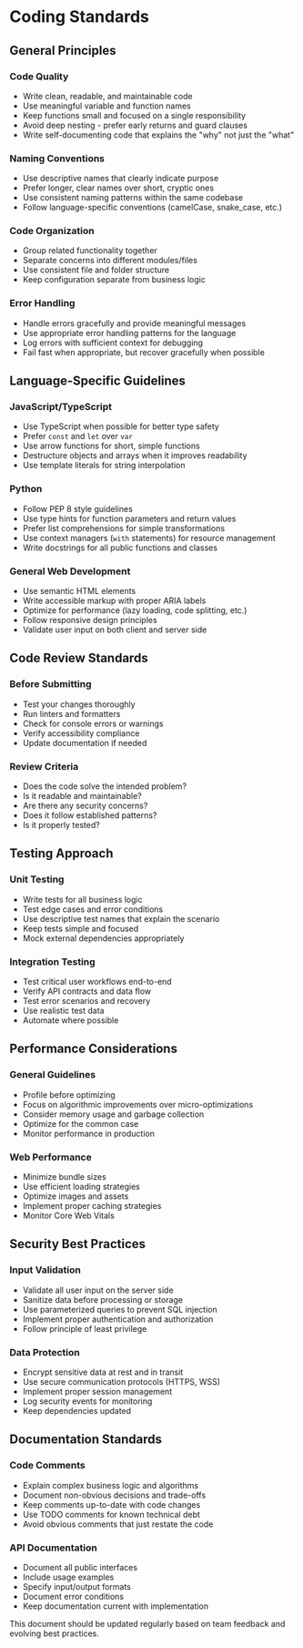 # Coding Standards

## General Principles

### Code Quality
- Write clean, readable, and maintainable code
- Use meaningful variable and function names
- Keep functions small and focused on a single responsibility
- Avoid deep nesting - prefer early returns and guard clauses
- Write self-documenting code that explains the "why" not just the "what"

### Naming Conventions
- Use descriptive names that clearly indicate purpose
- Prefer longer, clear names over short, cryptic ones
- Use consistent naming patterns within the same codebase
- Follow language-specific conventions (camelCase, snake_case, etc.)

### Code Organization
- Group related functionality together
- Separate concerns into different modules/files
- Use consistent file and folder structure
- Keep configuration separate from business logic

### Error Handling
- Handle errors gracefully and provide meaningful messages
- Use appropriate error handling patterns for the language
- Log errors with sufficient context for debugging
- Fail fast when appropriate, but recover gracefully when possible

## Language-Specific Guidelines

### JavaScript/TypeScript
- Use TypeScript when possible for better type safety
- Prefer `const` and `let` over `var`
- Use arrow functions for short, simple functions
- Destructure objects and arrays when it improves readability
- Use template literals for string interpolation

### Python
- Follow PEP 8 style guidelines
- Use type hints for function parameters and return values
- Prefer list comprehensions for simple transformations
- Use context managers (`with` statements) for resource management
- Write docstrings for all public functions and classes

### General Web Development
- Use semantic HTML elements
- Write accessible markup with proper ARIA labels
- Optimize for performance (lazy loading, code splitting, etc.)
- Follow responsive design principles
- Validate user input on both client and server side

## Code Review Standards

### Before Submitting
- Test your changes thoroughly
- Run linters and formatters
- Check for console errors or warnings
- Verify accessibility compliance
- Update documentation if needed

### Review Criteria
- Does the code solve the intended problem?
- Is it readable and maintainable?
- Are there any security concerns?
- Does it follow established patterns?
- Is it properly tested?

## Testing Approach

### Unit Testing
- Write tests for all business logic
- Test edge cases and error conditions
- Use descriptive test names that explain the scenario
- Keep tests simple and focused
- Mock external dependencies appropriately

### Integration Testing
- Test critical user workflows end-to-end
- Verify API contracts and data flow
- Test error scenarios and recovery
- Use realistic test data
- Automate where possible

## Performance Considerations

### General Guidelines
- Profile before optimizing
- Focus on algorithmic improvements over micro-optimizations
- Consider memory usage and garbage collection
- Optimize for the common case
- Monitor performance in production

### Web Performance
- Minimize bundle sizes
- Use efficient loading strategies
- Optimize images and assets
- Implement proper caching strategies
- Monitor Core Web Vitals

## Security Best Practices

### Input Validation
- Validate all user input on the server side
- Sanitize data before processing or storage
- Use parameterized queries to prevent SQL injection
- Implement proper authentication and authorization
- Follow principle of least privilege

### Data Protection
- Encrypt sensitive data at rest and in transit
- Use secure communication protocols (HTTPS, WSS)
- Implement proper session management
- Log security events for monitoring
- Keep dependencies updated

## Documentation Standards

### Code Comments
- Explain complex business logic and algorithms
- Document non-obvious decisions and trade-offs
- Keep comments up-to-date with code changes
- Use TODO comments for known technical debt
- Avoid obvious comments that just restate the code

### API Documentation
- Document all public interfaces
- Include usage examples
- Specify input/output formats
- Document error conditions
- Keep documentation current with implementation

This document should be updated regularly based on team feedback and evolving best practices.
